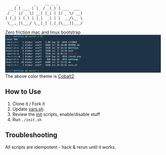 ```
     _       _    __ _ _           
  __| | ___ | |_ / _(_) | ___  ___ 
 / _` |/ _ \| __| |_| | |/ _ \/ __|
| (_| | (_) | |_|  _| | |  __/\__ \
 \__,_|\___/ \__|_| |_|_|\___||___/

```
Zero friction mac and linux bootstrap
![iterm2](./iterm2.png)
The above color theme is [Cobalt2](https://github.com/wesbos/Cobalt2-iterm)

## How to Use
1. Clone it / Fork it
2. Update [vars.sh](./vars.sh)
3. Review the [init](./init) scripts, enable/disable stuff
4. Run `./init.sh`

## Troubleshooting
All scripts are idempotent - hack & rerun until it works.